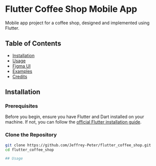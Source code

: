 # Flutter Coffee Shop Mobile App

Mobile app project for a coffee shop, designed and implemented using Flutter.

## Table of Contents
- [Installation](#installation)
- [Usage](#usage)
- [Figma UI](#figma-ui)
- [Examples](#examples)
- [Credits](#credits)

## Installation

### Prerequisites

Before you begin, ensure you have Flutter and Dart installed on your machine. If not, you can follow the [official Flutter installation guide](https://flutter.dev/docs/get-started/install).

### Clone the Repository

```bash
git clone https://github.com/Jeffrey-Peter/flutter_coffee_shop.git
cd flutter_coffee_shop

## Usage
